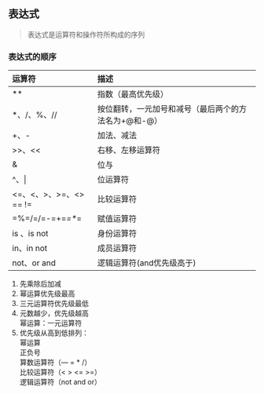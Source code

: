 ## 表达式

> 表达式是运算符和操作符所构成的序列

### 表达式的顺序
| 运算符                 | 描述                                                 |
| :--------------------- | :--------------------------------------------------- |
| **                     | 指数（最高优先级）                                   |
| \*、\/、%、\/\/        | 按位翻转，一元加号和减号（最后两个的方法名为+@和-@） |
| +、-                   | 加法、减法                                           |
| >>、<<                 | 右移、左移运算符                                     |
| &                      | 位与                                                 |
| ^、\|                  | 位运算符                                             |
| <=、<、>、>=、<> == != | 比较运算符                                           |
| =%=\/=\/=-=+=*=\**=       | 赋值运算符                                           |
| is 、is not            | 身份运算符                                           |
| in、in not             | 成员运算符                                           |
| not、or and            | 逻辑运算符(and优先级高于)                                           |

1.  先乘除后加减
2.  幂运算优先级最高
3.  三元运算符优先级最低
4.  元数越少，优先级越高  
    幂运算：一元运算符
5.  优先级从高到低排列：  
    幂运算  
    正负号  
    算数运算符（— = * /）  
    比较运算符（< > <= >=）  
    逻辑运算符（not and or）

